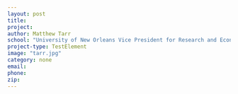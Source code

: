 ```yaml
---
layout: post
title:
project: 
author: Matthew Tarr
school: "University of New Orleans Vice President for Research and Economic Development"
project-type: TestElement
image: "tarr.jpg"
category: none
email:
phone:
zip:
---
```

